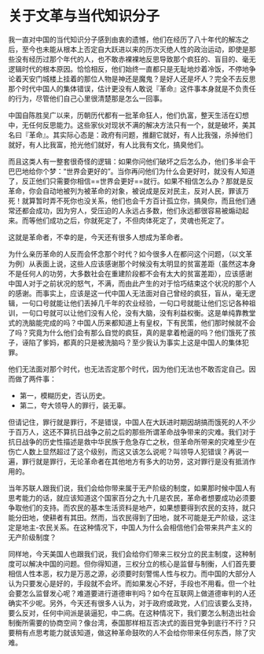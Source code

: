 # 关于文革与当代知识分子

我一直对中国的当代知识分子感到由衷的遗憾，他们在经历了八十年代的解冻之后，至今也未能从根本上否定自大跃进以来的历次灭绝人性的政治运动，即使是那些没有经历过那个年代的人，也不敢赤裸裸地反思导致那个疯狂的、盲目的、毫无逻辑时代的根本原因。恰恰相反，他们始终一直都只是无耻地炒着冷饭，不停地争论着天安门城楼上挂着的那位人物是神还是魔鬼？是好人还是坏人？完全不去反思那个时代中国人的集体错误，估计更没有人敢说『革命』这件事本身就是不负责任的行为，尽管他们自己心里很清楚那是怎么一回事。

中国自陈胜吴广以来，历朝历代都有一批革命狂人，他们仇富，整天生活在幻想中，无任何反思能力。这些家伙对现状不满的解决方法只有一个，就是破坏，美其名曰『革命』。其实际心态是：政府有问题，推翻它就好，有人比我强，杀掉他们就好，有人比我富，抢光他们就好，有人比我有文化，搞臭他们。

而且这类人有一整套很奇怪的逻辑：如果你问他们破坏之后怎么办，他们多半会干巴巴地给你个梦：“世界会更好的”。当你再问他们为什么会更好时，就没有人知道了，反正他们只需要你相信==世界会更好==就行。如果不相信怎么办？那就是反革命，你会自动地被列为被革命的对象，被说成是反对民主，反对人民，罪该万死！就算暂时弄不死你也没关系，他们也会千方百计孤立你，搞臭你，而且他们通常还都会成功，因为穷人，受压迫的人永远占多数，他们永远都很容易被煽动起来。而等他们成功之后，你就死定了，不但肉体死定了，灵魂也死定了。

这就是革命者，不幸的是，今天还有很多人想成为革命者。

为什么亲历革命的人反而会怀念那个时代？如今很多人在都问这个问题，（以文革为例）从表面上说，这些人应该感谢那个时候没有太明显的贫富差距（虽然这本身不是任何人的功劳，大多数社会在重建阶段都不会有太大的贫富差距），应该感谢中国人对于之前状况的怒气，不满，而由此产生的对于恰巧结束这个状况的那个人的感谢。而事实上，应该是这一代中国人无法面对自己曾经的疯狂，盲从，毫无逻辑，一句口号就能让他们丢掉几千年的农业经验，一句口号就能让他们忘记各种祖训，一句口号就可以让他们没有人伦，没有大脑，没有利益权衡。这是单纯靠教堂式的洗脑能完成的吗？中国人历来都知道上有皇权，下有民策，他们那时候就不会了吗？究竟为什么他们会有那么自觉的疯狂，真的是拿着枪逼的吗？他们饿死了孩子，诬陷了爹妈，都真的只是被洗脑吗？至少我认为事实上这是中国人的集体犯罪。

他们无法面对那个时代，也无法否定那个时代，因为他们无法也不敢否定自己。因而做了两件事：

* 第一，模糊历史，否认历史。
* 第二，夸大领导人的罪行，装无辜。

但请记住，罪行就是罪行，不是错误，中国人在大跃进时期因胡搞而饿死的人不少于百万人，这还不算抗日战争之前之后的那些所谓革命战争带来的灾难。我们对于抗日战争的历史性描述是救中华民族于危急存亡之秋，但革命所带来的灾难至少在伤亡人数上显然超过了这个级别，而这又该怎么说呢？叫领导人犯错误？再说一遍，罪行就是罪行，无论革命者在其他地方有多大的功劳，这对罪行是没有抵消作用的。

当年苏联人跟我们说，我们会给你带来属于无产阶级的制度，如果那时候中国人有思考能力的话，就应该知道这个国家百分之九十几是农民，革命者想要成功必须要争取他们的支持。而农民的基本生活资料是地产，如果想要得到农民的支持，就只能分田地，使耕者有其田。然而，当农民得到了田地，就不可能是无产阶级，这注定是地主-农民关系。在这种情况下，中国人为什么会相信他们会带来共产主义的无产阶级制度？

同样地，今天美国人也跟我们说，我们会给你们带来三权分立的民主制度，这种制度可以解决中国的问题。但你得知道，三权分立的核心是监督与制衡，人们首先要相信人性本恶，权力是万恶之源，必须要时刻警惕人性与权力。而中国的大部分人认为只要发心是好的，手段就不会坏。而如果发心不好，手段也不用看。但一个社会要怎么监督发心呢？难道要进行道德审判吗？如今在互联网上做道德审判的人还确实不少呢。另外，今天还有很多人认为，对于政府或政党，人们应该要么支持，要么反对，任何中间派是装逼犯，中二病。在这种情况下，我们要怎么制造出社会制衡所需要的协商空间？像台湾，泰国那样相互否决式的面目党争到底行不行？只要稍有点思考能力就该知道，做这种革命鼓吹的人不会给你带来任何东西，除了灾难。
